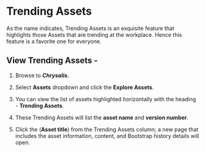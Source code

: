 # Trending Assets

As the name indicates, Trending Assets is an exquisite feature that highlights those Assets that are trending at the workplace. Hence this feature is a favorite one for everyone.

## View Trending Assets - 

1. Browse to **_Chrysalis._**

2. Select **Assets** dropdown and click the **Explore Assets**. 

1. You can view the list of assets highlighted horizontally with the heading - **Trending Assets**.

3. These Trending Assets will list the **asset name** and **version number**.


4. Click the (**Asset title**) from the Trending Assets column; a new page that includes the asset information, content, and Bootstrap history details will open.


